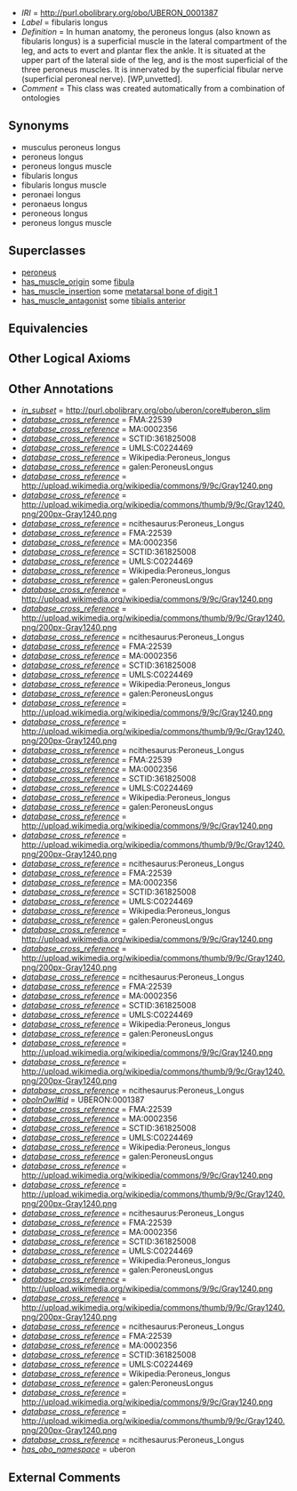  * *IRI* = http://purl.obolibrary.org/obo/UBERON_0001387
 * *Label* = fibularis longus
 * *Definition* = In human anatomy, the peroneus longus (also known as fibularis longus) is a superficial muscle in the lateral compartment of the leg, and acts to evert and plantar flex the ankle. It is situated at the upper part of the lateral side of the leg, and is the most superficial of the three peroneus muscles. It is innervated by the superficial fibular nerve (superficial peroneal nerve). [WP,unvetted].
 * *Comment* = This class was created automatically from a combination of ontologies

## Synonyms

 * musculus peroneus longus
 * peroneus longus
 * peroneus longus muscle
 * fibularis longus
 * fibularis longus muscle
 * peronaei longus
 * peronaeus longus
 * peroneous longus
 * peroneus longus muscle

## Superclasses

 * [peroneus](../../UBERON/32/UBERON_0009132.md)
 * [has_muscle_origin](../../RO/72/RO_0002372.md) some [fibula](../../UBERON/46/UBERON_0001446.md)
 * [has_muscle_insertion](../../RO/73/RO_0002373.md) some [metatarsal bone of digit 1](../../UBERON/50/UBERON_0003650.md)
 * [has_muscle_antagonist](../../core#has/st/core#has_muscle_antagonist.md) some [tibialis anterior](../../UBERON/85/UBERON_0001385.md)

## Equivalencies


## Other Logical Axioms


## Other Annotations

 * *[in_subset](../../et/oboInOwl#inSubset.md)* = http://purl.obolibrary.org/obo/uberon/core#uberon_slim
 * *[database_cross_reference](../../ef/oboInOwl#hasDbXref.md)* = FMA:22539
 * *[database_cross_reference](../../ef/oboInOwl#hasDbXref.md)* = MA:0002356
 * *[database_cross_reference](../../ef/oboInOwl#hasDbXref.md)* = SCTID:361825008
 * *[database_cross_reference](../../ef/oboInOwl#hasDbXref.md)* = UMLS:C0224469
 * *[database_cross_reference](../../ef/oboInOwl#hasDbXref.md)* = Wikipedia:Peroneus_longus
 * *[database_cross_reference](../../ef/oboInOwl#hasDbXref.md)* = galen:PeroneusLongus
 * *[database_cross_reference](../../ef/oboInOwl#hasDbXref.md)* = http://upload.wikimedia.org/wikipedia/commons/9/9c/Gray1240.png
 * *[database_cross_reference](../../ef/oboInOwl#hasDbXref.md)* = http://upload.wikimedia.org/wikipedia/commons/thumb/9/9c/Gray1240.png/200px-Gray1240.png
 * *[database_cross_reference](../../ef/oboInOwl#hasDbXref.md)* = ncithesaurus:Peroneus_Longus
 * *[database_cross_reference](../../ef/oboInOwl#hasDbXref.md)* = FMA:22539
 * *[database_cross_reference](../../ef/oboInOwl#hasDbXref.md)* = MA:0002356
 * *[database_cross_reference](../../ef/oboInOwl#hasDbXref.md)* = SCTID:361825008
 * *[database_cross_reference](../../ef/oboInOwl#hasDbXref.md)* = UMLS:C0224469
 * *[database_cross_reference](../../ef/oboInOwl#hasDbXref.md)* = Wikipedia:Peroneus_longus
 * *[database_cross_reference](../../ef/oboInOwl#hasDbXref.md)* = galen:PeroneusLongus
 * *[database_cross_reference](../../ef/oboInOwl#hasDbXref.md)* = http://upload.wikimedia.org/wikipedia/commons/9/9c/Gray1240.png
 * *[database_cross_reference](../../ef/oboInOwl#hasDbXref.md)* = http://upload.wikimedia.org/wikipedia/commons/thumb/9/9c/Gray1240.png/200px-Gray1240.png
 * *[database_cross_reference](../../ef/oboInOwl#hasDbXref.md)* = ncithesaurus:Peroneus_Longus
 * *[database_cross_reference](../../ef/oboInOwl#hasDbXref.md)* = FMA:22539
 * *[database_cross_reference](../../ef/oboInOwl#hasDbXref.md)* = MA:0002356
 * *[database_cross_reference](../../ef/oboInOwl#hasDbXref.md)* = SCTID:361825008
 * *[database_cross_reference](../../ef/oboInOwl#hasDbXref.md)* = UMLS:C0224469
 * *[database_cross_reference](../../ef/oboInOwl#hasDbXref.md)* = Wikipedia:Peroneus_longus
 * *[database_cross_reference](../../ef/oboInOwl#hasDbXref.md)* = galen:PeroneusLongus
 * *[database_cross_reference](../../ef/oboInOwl#hasDbXref.md)* = http://upload.wikimedia.org/wikipedia/commons/9/9c/Gray1240.png
 * *[database_cross_reference](../../ef/oboInOwl#hasDbXref.md)* = http://upload.wikimedia.org/wikipedia/commons/thumb/9/9c/Gray1240.png/200px-Gray1240.png
 * *[database_cross_reference](../../ef/oboInOwl#hasDbXref.md)* = ncithesaurus:Peroneus_Longus
 * *[database_cross_reference](../../ef/oboInOwl#hasDbXref.md)* = FMA:22539
 * *[database_cross_reference](../../ef/oboInOwl#hasDbXref.md)* = MA:0002356
 * *[database_cross_reference](../../ef/oboInOwl#hasDbXref.md)* = SCTID:361825008
 * *[database_cross_reference](../../ef/oboInOwl#hasDbXref.md)* = UMLS:C0224469
 * *[database_cross_reference](../../ef/oboInOwl#hasDbXref.md)* = Wikipedia:Peroneus_longus
 * *[database_cross_reference](../../ef/oboInOwl#hasDbXref.md)* = galen:PeroneusLongus
 * *[database_cross_reference](../../ef/oboInOwl#hasDbXref.md)* = http://upload.wikimedia.org/wikipedia/commons/9/9c/Gray1240.png
 * *[database_cross_reference](../../ef/oboInOwl#hasDbXref.md)* = http://upload.wikimedia.org/wikipedia/commons/thumb/9/9c/Gray1240.png/200px-Gray1240.png
 * *[database_cross_reference](../../ef/oboInOwl#hasDbXref.md)* = ncithesaurus:Peroneus_Longus
 * *[database_cross_reference](../../ef/oboInOwl#hasDbXref.md)* = FMA:22539
 * *[database_cross_reference](../../ef/oboInOwl#hasDbXref.md)* = MA:0002356
 * *[database_cross_reference](../../ef/oboInOwl#hasDbXref.md)* = SCTID:361825008
 * *[database_cross_reference](../../ef/oboInOwl#hasDbXref.md)* = UMLS:C0224469
 * *[database_cross_reference](../../ef/oboInOwl#hasDbXref.md)* = Wikipedia:Peroneus_longus
 * *[database_cross_reference](../../ef/oboInOwl#hasDbXref.md)* = galen:PeroneusLongus
 * *[database_cross_reference](../../ef/oboInOwl#hasDbXref.md)* = http://upload.wikimedia.org/wikipedia/commons/9/9c/Gray1240.png
 * *[database_cross_reference](../../ef/oboInOwl#hasDbXref.md)* = http://upload.wikimedia.org/wikipedia/commons/thumb/9/9c/Gray1240.png/200px-Gray1240.png
 * *[database_cross_reference](../../ef/oboInOwl#hasDbXref.md)* = ncithesaurus:Peroneus_Longus
 * *[database_cross_reference](../../ef/oboInOwl#hasDbXref.md)* = FMA:22539
 * *[database_cross_reference](../../ef/oboInOwl#hasDbXref.md)* = MA:0002356
 * *[database_cross_reference](../../ef/oboInOwl#hasDbXref.md)* = SCTID:361825008
 * *[database_cross_reference](../../ef/oboInOwl#hasDbXref.md)* = UMLS:C0224469
 * *[database_cross_reference](../../ef/oboInOwl#hasDbXref.md)* = Wikipedia:Peroneus_longus
 * *[database_cross_reference](../../ef/oboInOwl#hasDbXref.md)* = galen:PeroneusLongus
 * *[database_cross_reference](../../ef/oboInOwl#hasDbXref.md)* = http://upload.wikimedia.org/wikipedia/commons/9/9c/Gray1240.png
 * *[database_cross_reference](../../ef/oboInOwl#hasDbXref.md)* = http://upload.wikimedia.org/wikipedia/commons/thumb/9/9c/Gray1240.png/200px-Gray1240.png
 * *[database_cross_reference](../../ef/oboInOwl#hasDbXref.md)* = ncithesaurus:Peroneus_Longus
 * *[oboInOwl#id](../../id/oboInOwl#id.md)* = UBERON:0001387
 * *[database_cross_reference](../../ef/oboInOwl#hasDbXref.md)* = FMA:22539
 * *[database_cross_reference](../../ef/oboInOwl#hasDbXref.md)* = MA:0002356
 * *[database_cross_reference](../../ef/oboInOwl#hasDbXref.md)* = SCTID:361825008
 * *[database_cross_reference](../../ef/oboInOwl#hasDbXref.md)* = UMLS:C0224469
 * *[database_cross_reference](../../ef/oboInOwl#hasDbXref.md)* = Wikipedia:Peroneus_longus
 * *[database_cross_reference](../../ef/oboInOwl#hasDbXref.md)* = galen:PeroneusLongus
 * *[database_cross_reference](../../ef/oboInOwl#hasDbXref.md)* = http://upload.wikimedia.org/wikipedia/commons/9/9c/Gray1240.png
 * *[database_cross_reference](../../ef/oboInOwl#hasDbXref.md)* = http://upload.wikimedia.org/wikipedia/commons/thumb/9/9c/Gray1240.png/200px-Gray1240.png
 * *[database_cross_reference](../../ef/oboInOwl#hasDbXref.md)* = ncithesaurus:Peroneus_Longus
 * *[database_cross_reference](../../ef/oboInOwl#hasDbXref.md)* = FMA:22539
 * *[database_cross_reference](../../ef/oboInOwl#hasDbXref.md)* = MA:0002356
 * *[database_cross_reference](../../ef/oboInOwl#hasDbXref.md)* = SCTID:361825008
 * *[database_cross_reference](../../ef/oboInOwl#hasDbXref.md)* = UMLS:C0224469
 * *[database_cross_reference](../../ef/oboInOwl#hasDbXref.md)* = Wikipedia:Peroneus_longus
 * *[database_cross_reference](../../ef/oboInOwl#hasDbXref.md)* = galen:PeroneusLongus
 * *[database_cross_reference](../../ef/oboInOwl#hasDbXref.md)* = http://upload.wikimedia.org/wikipedia/commons/9/9c/Gray1240.png
 * *[database_cross_reference](../../ef/oboInOwl#hasDbXref.md)* = http://upload.wikimedia.org/wikipedia/commons/thumb/9/9c/Gray1240.png/200px-Gray1240.png
 * *[database_cross_reference](../../ef/oboInOwl#hasDbXref.md)* = ncithesaurus:Peroneus_Longus
 * *[database_cross_reference](../../ef/oboInOwl#hasDbXref.md)* = FMA:22539
 * *[database_cross_reference](../../ef/oboInOwl#hasDbXref.md)* = MA:0002356
 * *[database_cross_reference](../../ef/oboInOwl#hasDbXref.md)* = SCTID:361825008
 * *[database_cross_reference](../../ef/oboInOwl#hasDbXref.md)* = UMLS:C0224469
 * *[database_cross_reference](../../ef/oboInOwl#hasDbXref.md)* = Wikipedia:Peroneus_longus
 * *[database_cross_reference](../../ef/oboInOwl#hasDbXref.md)* = galen:PeroneusLongus
 * *[database_cross_reference](../../ef/oboInOwl#hasDbXref.md)* = http://upload.wikimedia.org/wikipedia/commons/9/9c/Gray1240.png
 * *[database_cross_reference](../../ef/oboInOwl#hasDbXref.md)* = http://upload.wikimedia.org/wikipedia/commons/thumb/9/9c/Gray1240.png/200px-Gray1240.png
 * *[database_cross_reference](../../ef/oboInOwl#hasDbXref.md)* = ncithesaurus:Peroneus_Longus
 * *[has_obo_namespace](../../ce/oboInOwl#hasOBONamespace.md)* = uberon

## External Comments

